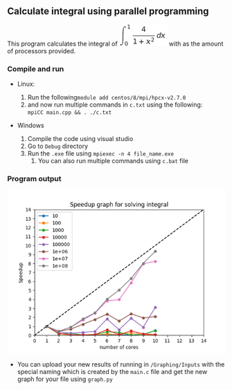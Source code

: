 ## Calculate integral using parallel programming
This program calculates the integral of ![img.png](img.png)
with as the amount of processors provided.
### Compile and run
* Linux:  
  1. Run the following``module add centos/8/mpi/hpcx-v2.7.0``
  2. and now run multiple commands in ``c.txt`` using the following:  
  ``mpiCC main.cpp && . ./c.txt``

* Windows
  1. Compile the code using visual studio
  2. Go to `Debug` directory
  3. Run the `.exe` file using `mpiexec -n 4 file_name.exe`
     1. You can also run multiple commands using `c.bat` file

### Program output
![](Graphing/Figure_1.png)

* You can upload your new results of running in `/Graphing/Inputs` 
with the special naming which is created by the `main.c` file and 
get the new graph for your file using `graph.py`